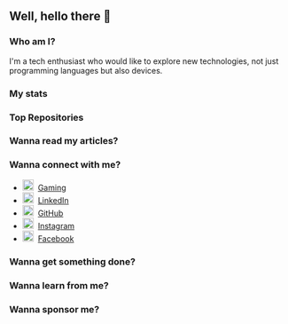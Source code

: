 ## Well, hello there 👋

### Who am I?

I'm a tech enthusiast who would like to explore new technologies, not just programming languages but also devices.

### My stats


### Top Repositories


### Wanna read my articles?



### Wanna connect with me?

* <img src="https://praneeth.gnomezgrave.com/assets/img/icons/GamezGrave.png" height="20"/>&nbsp; [Gaming](https://www.youtube.com/@benji_2523/videos)
* <img src="https://praneeth.gnomezgrave.com/assets/img/icons/linkedin.png" height="20"/>&nbsp; [LinkedIn](https://www.linkedin.com/in/udara-wickramarathne1/)
* <img src="https://praneeth.gnomezgrave.com/assets/img/icons/github.png" height="20"/>&nbsp; [GitHub](https://github.com/UdaraWickramarathne)
* <img src="https://praneeth.gnomezgrave.com/assets/img/icons/instagram.png" height="20"/>&nbsp; [Instagram](https://www.instagram.com/udara.xx/)
* <img src="https://praneeth.gnomezgrave.com/assets/img/icons/fb.png" height="20"/>&nbsp; [Facebook](https://www.facebook.com/bimsara.udara/)


### Wanna get something done?



### Wanna learn from me?


### Wanna sponsor me?
